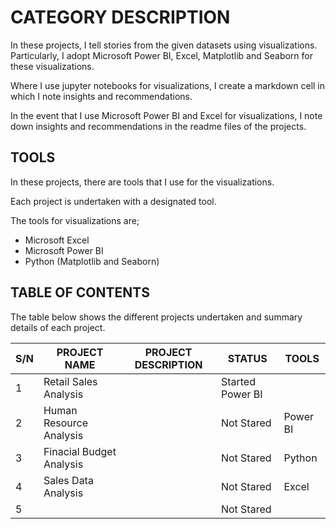 # CATEGORY DESCRIPTION
In these projects, I tell stories from the given datasets using visualizations. Particularly, I adopt Microsoft Power BI, Excel, Matplotlib and Seaborn for these visualizations. 

Where I use jupyter notebooks for visualizations, I create a markdown cell in which I note insights and recommendations.

In the event that I use Microsoft Power BI and Excel for visualizations, I note down insights and recommendations in the readme files of the projects.


## TOOLS
In these projects, there are tools that I use for the visualizations.

Each project is undertaken with a designated tool.

The tools for visualizations are;
- Microsoft Excel 
- Microsoft Power BI
- Python (Matplotlib and Seaborn)


## TABLE OF CONTENTS
The table below shows the different projects undertaken and summary details of each project.

|   S/N   | PROJECT NAME | PROJECT  DESCRIPTION | STATUS  |TOOLS   |
|---------|------------------|---------------|-----|------|
|    1    | Retail Sales  Analysis |               |Started Power BI |
|    2    | Human Resource Analysis |               |Not Stared | Power BI |
|    3    | Finacial Budget Analysis |               |Not Stared | Python |
|    4    | Sales Data Analysis |               |Not Stared | Excel |
|    5    |  |               |Not Stared |  |